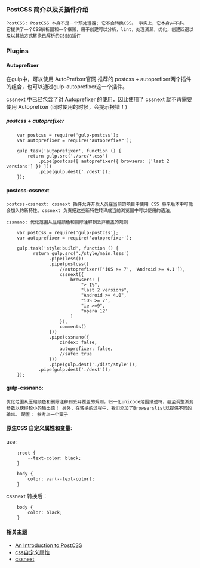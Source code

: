###  PostCSS 简介以及关插件介绍

`PostCSS: PostCSS 本身不是一个预处理器; 它不会转换CSS。 事实上，它本身并不多。 它提供了一个CSS解析器和一个框架，用于创建可以分析，lint，处理资源，优化，创建回退以及以其他方式转换已解析的CSS的插件`


### Plugins


####  Autoprefixer

在gulp中，可以使用 AutoPrefixer官网 推荐的 postcss + autoprefixer两个插件的组合，也可以通过gulp-autoprefixer这一个插件。

cssnext 中已经包含了对 Autoprefixer 的使用，因此使用了 cssnext 就不再需要使用 Autoprefixer
(同时使用的时候，会提示报错！)


##### postcss + autoprefixer

```
    var postcss = require('gulp-postcss');
    var autoprefixer = require('autoprefixer');
    
    gulp.task('autoprefixer', function () { 
        return gulp.src('./src/*.css')
            .pipe(postcss([ autoprefixer({ browsers: ['last 2 versions'] }) ]))
            .pipe(gulp.dest('./dest'));
    });    
```


####  postcss-cssnext   

`postcss-cssnext: cssnext 插件允许开发人员在当前的项目中使用 CSS 将来版本中可能会加入的新特性。cssnext 负责把这些新特性转译成当前浏览器中可以使用的语法。`

`cssnano: 优化范围从压缩颜色和删除注释到丢弃覆盖的规则`


```
    var postcss = require('gulp-postcss');
    var autoprefixer = require('autoprefixer');
    
    gulp.task('style:build', function () { 
          return gulp.src('./style/main.less')
                .pipe(less())
                .pipe(postcss([
                    //autoprefixer(['iOS >= 7', 'Android >= 4.1']),
                    cssnext({
                        browsers: [
                            "> 1%",
                            "last 2 versions",
                            "Android >= 4.0",
                            "iOS >= 7",
                            "ie >=9",
                            "opera 12"
                        ]
                    }),
                    comments()
                ]))
                .pipe(cssnano({
                    zindex: false,
                    autoprefixer: false，
                    //safe: true
                }))
                .pipe(gulp.dest('./dist/style'));
            .pipe(gulp.dest('./dest'));
    });    
```

#### gulp-cssnano:  

`优化范围从压缩颜色和删除注释到丢弃覆盖的规则，归一化unicode范围描述符，甚至调整渐变参数以获得较小的输出值！ 另外，在转换的过程中，我们添加了Browserslist以提供不同的输出。`
`配置： 参考上一个栗子`



####  原生CSS 自定义属性和变量:

use:
```
    :root {
        --text-color: black;
    }
     
    body {
        color: var(--text-color);
    }
```

cssnext 转换后：
```
    body {
        color: black;
    }
```



#### 相关主题

- [An Introduction to PostCSS](https://www.sitepoint.com/an-introduction-to-postcss/) 
- [css自定义属性](https://developer.mozilla.org/en-US/docs/Web/CSS/Using_CSS_variables?cm_mc_uid=52962948971515075204542&cm_mc_sid_50200000=1507560203)
- [cssnext](http://cssnext.io/usage/)


